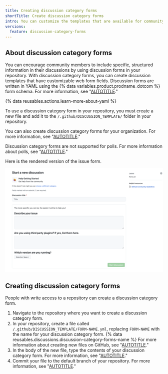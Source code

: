 ```yaml
---
title: Creating discussion category forms
shortTitle: Create discussion category forms
intro: You can customize the templates that are available for community members to use when they open new discussions in your repository.
versions:
  feature: discussion-category-forms
---
```


## About discussion category forms

You can encourage community members to include specific, structured information in their discussions by using discussion forms in your repository. With discussion category forms, you can create discussion templates that have customizable web form fields. Discussion forms are written in YAML using the {% data variables.product.prodname_dotcom %} form schema. For more information, see "[AUTOTITLE](/communities/using-templates-to-encourage-useful-issues-and-pull-requests/syntax-for-githubs-form-schema)."

{% data reusables.actions.learn-more-about-yaml %}

To use a discussion category form in your repository, you must create a new file and add it to the `/.github/DISCUSSION_TEMPLATE/` folder in your repository.

You can also create discussion category forms for your organization. For more information, see "[AUTOTITLE](/communities/setting-up-your-project-for-healthy-contributions/creating-a-default-community-health-file)."

Discussion category forms are not supported for polls. For more information about polls, see "[AUTOTITLE](/discussions/collaborating-with-your-community-using-discussions/about-discussions#about-polls)."

Here is the rendered version of the issue form.

![Screenshot of a rendered discussion category form.](/assets/images/help/discussions/discussion-category-form-sample.png)

## Creating discussion category forms

People with write access to a repository can create a discussion category form.

1. Navigate to the repository where you want to create a discussion category form.
1. In your repository, create a file called `/.github/DISCUSSION_TEMPLATE/FORM-NAME.yml`, replacing `FORM-NAME` with the name for your discussion category form. {% data reusables.discussions.discussion-category-forms-name %} For more information about creating new files on GitHub, see "[AUTOTITLE](/repositories/working-with-files/managing-files/creating-new-files)."
1. In the body of the new file, type the contents of your discussion category form. For more information, see "[AUTOTITLE](/discussions/managing-discussions-for-your-community/syntax-for-discussion-category-forms)."
1. Commit your file to the default branch of your repository. For more information, see "[AUTOTITLE](/repositories/working-with-files/managing-files/creating-new-files)."
